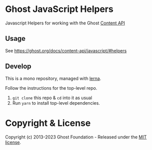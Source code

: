 # Ghost JavaScript Helpers

Javascript Helpers for working with the Ghost [Content API](https://ghost.org/docs/content-api/)

## Usage

See https://ghost.org/docs/content-api/javascript/#helpers

## Develop

This is a mono repository, managed with [lerna](https://lernajs.io/).

Follow the instructions for the top-level repo.
1. `git clone` this repo & `cd` into it as usual
2. Run `yarn` to install top-level dependencies.


# Copyright & License

Copyright (c) 2013-2023 Ghost Foundation - Released under the [MIT license](LICENSE).
